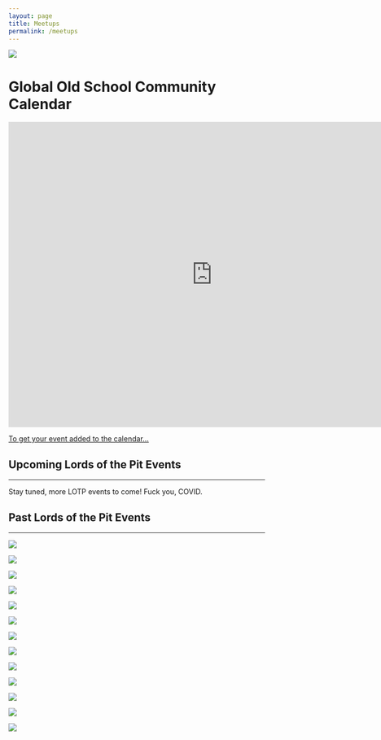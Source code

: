```yaml
---
layout: page
title: Meetups
permalink: /meetups
---
```


![](/assets/images/site/meetups.jpg)

# Global Old School Community Calendar
<iframe style="border-width: 0;" src="https://calendar.google.com/calendar/embed?height=600&amp;wkst=1&amp;bgcolor=%23ffffff&amp;src=ldvelfvkm8e4oi6i29oles3004%40group.calendar.google.com&amp;color=%2323164E&amp;ctz=America%2FChicago" width="800" height="600" frameborder="0" scrolling="no"></iframe>

[To get your event added to the calendar...](https://docs.google.com/forms/d/e/1FAIpQLSfziR_9_87taktfD9dt_GiG-Zs_EA97adAD5dr-jLYnqFXJkA/viewform?fbclid=IwAR2lLQL29zUKB8wtuYoVNxEVO6yLhR0gWO3u3EJnmazt2nyJutlha4VpefU)



## Upcoming Lords of the Pit Events
---
Stay tuned, more LOTP events to come! Fuck you, COVID.



## Past Lords of the Pit Events
---
![](/assets/images/2020/01/MTM.jpg)

![](/assets/images/2019/10/lotp_diehard.jpg)

![](/assets/images/2019/10/partyofthepitlords2019.jpg)

![](/assets/images/2019/10/andre3000.jpg)

![](/assets/images/2019/09/fallbrawl19.png)

![](/assets/images/2019/05/ospb2019final.jpg)

![](/assets/images/2019/09/CC2-1.jpg)

![](/assets/images/2019/04/SOLOCON.jpg)

![](/assets/images/2019/02/relicwar3-1.jpg)

![](/assets/images/2018/12/lotp_hackers.png)

![](/assets/images/2018/10/Ice-Storm-Social.jpg)

![](/assets/images/2018/09/Fall_Brawl_10-20-18.jpg)

![](/assets/images/2018/08/players-ball-2.jpg)